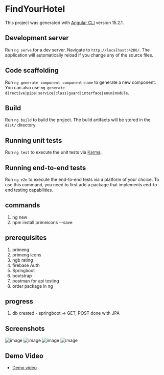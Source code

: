 # FindYourHotel

This project was generated with [Angular CLI](https://github.com/angular/angular-cli) version 15.2.1.

## Development server

Run `ng serve` for a dev server. Navigate to `http://localhost:4200/`. The application will automatically reload if you change any of the source files.

## Code scaffolding

Run `ng generate component component-name` to generate a new component. You can also use `ng generate directive|pipe|service|class|guard|interface|enum|module`.

## Build

Run `ng build` to build the project. The build artifacts will be stored in the `dist/` directory.

## Running unit tests

Run `ng test` to execute the unit tests via [Karma](https://karma-runner.github.io).

## Running end-to-end tests

Run `ng e2e` to execute the end-to-end tests via a platform of your choice. To use this command, you need to first add a package that implements end-to-end testing capabilities.

## commands

1. ng new <project-name>
2. npm install primeicons --save
  
## prerequisites

1. primeng
2. primeng icons
3. ngb rating
4. firebase Auth
5. Springboot
6. bootstrap
5. postman for api testing
6. order package in ng

## progress
1. db created - springboot -> GET, POST done with JPA

## Screenshots
![image](https://user-images.githubusercontent.com/56901958/228737094-f17a80a8-7663-471e-bdc7-3062f62d954b.png)
![image](https://user-images.githubusercontent.com/56901958/228737284-96b43f02-da78-402d-8244-cadf54e1966a.png)
![image](https://user-images.githubusercontent.com/56901958/228737355-89232fb9-4fbf-444a-9088-33416eb6d103.png)
![image](https://user-images.githubusercontent.com/56901958/228737418-c46b3900-66a5-4a60-b974-5d3e290cc320.png)
  
## Demo Video
  
- [Demo video](https://youtu.be/nLVQVl1SfVk)



